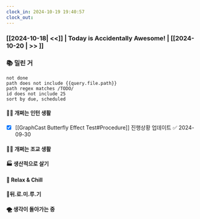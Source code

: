 ```yaml
---
clock_in: 2024-10-19 19:40:57
clock_out: 
---
```

### [[2024-10-18| <<]] | **Today is Accidentally Awesome!** | [[2024-10-20 | >> ]]

### 📚 밀린 거
```tasks
not done 
path does not include {{query.file.path}}
path regex matches /TODO/
id does not include 25
sort by due, scheduled
```

#### 🤦‍♂️ 개쩌는 인턴 생활
- [x] [[GraphCast Butterfly Effect Test#Procedure]] 진행상황 업데이트 ✅ 2024-09-30

#### 👨‍🏫 개쩌는 조교 생활



#### 🏭 생산적으로 살기

#### 🍻 Relax & Chill 


#### 💨뒤.로.미.루.기

#### 🌪 생각이 돌아가는 중
